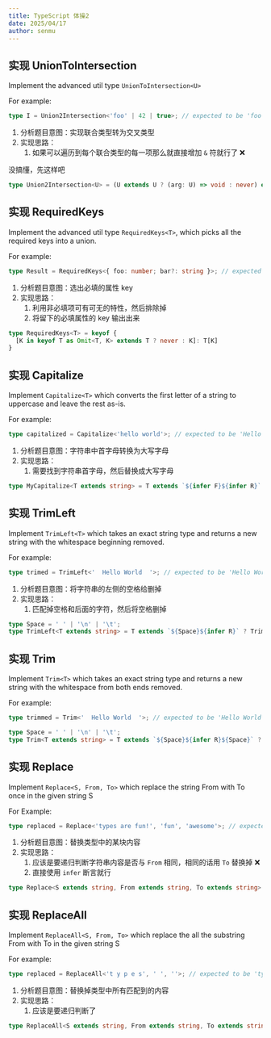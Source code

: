 ```yaml
---
title: TypeScript 体操2
date: 2025/04/17
author: senmu
---
```


## 实现 UnionToIntersection

Implement the advanced util type `UnionToIntersection<U>`

For example:

```ts
type I = Union2Intersection<'foo' | 42 | true>; // expected to be 'foo' & 42 & true
```

1. 分析题目意图：实现联合类型转为交叉类型
2. 实现思路：
   1. 如果可以遍历到每个联合类型的每一项那么就直接增加 `&` 符就行了 ❌

没搞懂，先这样吧

```ts
type Union2Intersection<U> = (U extends U ? (arg: U) => void : never) extends ((arg: infer T) => void) ? T : never;
```

## 实现 RequiredKeys

Implement the advanced util type `RequiredKeys<T>`, which picks all the required keys into a union.

For example:

```ts
type Result = RequiredKeys<{ foo: number; bar?: string }>; // expected to be “foo”
```

1. 分析题目意图：选出必填的属性 key
2. 实现思路：
   1. 利用非必填项可有可无的特性，然后排除掉
   2. 将留下的必填属性的 key 输出出来

```ts
type RequiredKeys<T> = keyof {
  [K in keyof T as Omit<T, K> extends T ? never : K]: T[K]
}
```

## 实现 Capitalize

Implement `Capitalize<T>` which converts the first letter of a string to uppercase and leave the rest as-is.

For example:

```ts
type capitalized = Capitalize<'hello world'>; // expected to be 'Hello world'
```

1. 分析题目意图：字符串中首字母转换为大写字母
2. 实现思路：
   1. 需要找到字符串首字母，然后替换成大写字母

```ts
type MyCapitalize<T extends string> = T extends `${infer F}${infer R}` ? `${Uppercase<F>}${R}` : T;
```

## 实现 TrimLeft

Implement `TrimLeft<T>` which takes an exact string type and returns a new string with the whitespace beginning removed.

For example:

```ts
type trimed = TrimLeft<'  Hello World  '>; // expected to be 'Hello World  '
```

1. 分析题目意图：将字符串的左侧的空格给删掉
2. 实现思路：
   1. 匹配掉空格和后面的字符，然后将空格删掉

```ts
type Space = ' ' | '\n' | '\t';
type TrimLeft<T extends string> = T extends `${Space}${infer R}` ? TrimLeft<R> : T;
```

## 实现 Trim

Implement `Trim<T>` which takes an exact string type and returns a new string with the whitespace from both ends removed.

For example:

```ts
type trimmed = Trim<'  Hello World  '>; // expected to be 'Hello World'
```

```ts
type Space = ' ' | '\n' | '\t';
type Trim<T extends string> = T extends `${Space}${infer R}${Space}` ? Trim<R> : T;
```

## 实现 Replace

Implement `Replace<S, From, To>` which replace the string From with To once in the given string S

For Example:

```ts
type replaced = Replace<'types are fun!', 'fun', 'awesome'>; // expected to be 'types are awesome!'
```

1. 分析题目意图：替换类型中的某块内容
2. 实现思路：
   1. 应该是要递归判断字符串内容是否与 `From` 相同，相同的话用 `To` 替换掉 ❌
   2. 直接使用 `infer` 断言就行

```ts
type Replace<S extends string, From extends string, To extends string> = From extends '' ? S : S extends `${infer F}${From}${infer R}` ? `${F}${To}${R}` : S;
```

## 实现 ReplaceAll

Implement `ReplaceAll<S, From, To>` which replace the all the substring From with To in the given string S

For example:

```ts
type replaced = ReplaceAll<'t y p e s', ' ', ''>; // expected to be 'types'
```

1. 分析题目意图：替换掉类型中所有匹配到的内容
2. 实现思路：
   1. 应该是要递归判断了

```ts
type ReplaceAll<S extends string, From extends string, To extends string> = From extends '' ? S : S extends `${infer F}${From}${infer R}` ? `${F}${To}${ReplaceAll<R, From, To>}` : S;
```
